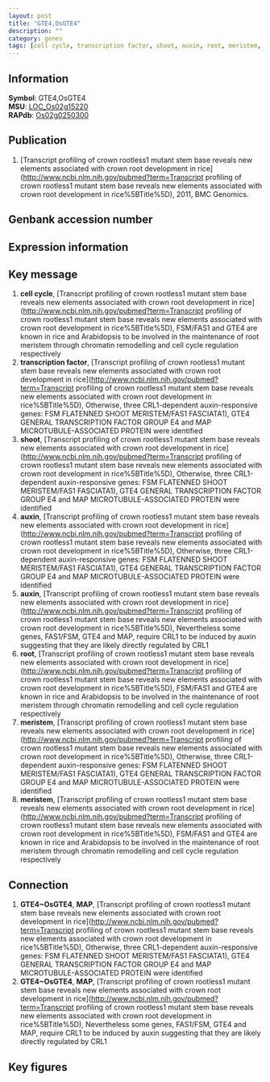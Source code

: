 ```yaml
---
layout: post
title: "GTE4,OsGTE4"
description: ""
category: genes
tags: [cell cycle, transcription factor, shoot, auxin, root, meristem, Gene]
---
```


## Information
__Symbol__: GTE4,OsGTE4  
__MSU__: [LOC_Os02g15220](http://rice.plantbiology.msu.edu/cgi-bin/ORF_infopage.cgi?orf=LOC_Os02g15220)  
__RAPdb__: [Os02g0250300](http://rapdb.dna.affrc.go.jp/viewer/gbrowse_details/irgsp1?name=Os02g0250300)  

## Publication
1. [Transcript profiling of crown rootless1 mutant stem base reveals new elements associated with crown root development in rice](http://www.ncbi.nlm.nih.gov/pubmed?term=Transcript profiling of crown rootless1 mutant stem base reveals new elements associated with crown root development in rice%5BTitle%5D), 2011, BMC Genomics.

## Genbank accession number

## Expression information

## Key message
1. __cell cycle__, [Transcript profiling of crown rootless1 mutant stem base reveals new elements associated with crown root development in rice](http://www.ncbi.nlm.nih.gov/pubmed?term=Transcript profiling of crown rootless1 mutant stem base reveals new elements associated with crown root development in rice%5BTitle%5D),  FSM/FAS1 and GTE4 are known in rice and Arabidopsis to be involved in the maintenance of root meristem through chromatin remodelling and cell cycle regulation respectively
2. __transcription factor__, [Transcript profiling of crown rootless1 mutant stem base reveals new elements associated with crown root development in rice](http://www.ncbi.nlm.nih.gov/pubmed?term=Transcript profiling of crown rootless1 mutant stem base reveals new elements associated with crown root development in rice%5BTitle%5D),  Otherwise, three CRL1-dependent auxin-responsive genes: FSM FLATENNED SHOOT MERISTEM/FAS1 FASCIATA1), GTE4 GENERAL TRANSCRIPTION FACTOR GROUP E4 and MAP MICROTUBULE-ASSOCIATED PROTEIN were identified
3. __shoot__, [Transcript profiling of crown rootless1 mutant stem base reveals new elements associated with crown root development in rice](http://www.ncbi.nlm.nih.gov/pubmed?term=Transcript profiling of crown rootless1 mutant stem base reveals new elements associated with crown root development in rice%5BTitle%5D),  Otherwise, three CRL1-dependent auxin-responsive genes: FSM FLATENNED SHOOT MERISTEM/FAS1 FASCIATA1), GTE4 GENERAL TRANSCRIPTION FACTOR GROUP E4 and MAP MICROTUBULE-ASSOCIATED PROTEIN were identified
4. __auxin__, [Transcript profiling of crown rootless1 mutant stem base reveals new elements associated with crown root development in rice](http://www.ncbi.nlm.nih.gov/pubmed?term=Transcript profiling of crown rootless1 mutant stem base reveals new elements associated with crown root development in rice%5BTitle%5D),  Otherwise, three CRL1-dependent auxin-responsive genes: FSM FLATENNED SHOOT MERISTEM/FAS1 FASCIATA1), GTE4 GENERAL TRANSCRIPTION FACTOR GROUP E4 and MAP MICROTUBULE-ASSOCIATED PROTEIN were identified
5. __auxin__, [Transcript profiling of crown rootless1 mutant stem base reveals new elements associated with crown root development in rice](http://www.ncbi.nlm.nih.gov/pubmed?term=Transcript profiling of crown rootless1 mutant stem base reveals new elements associated with crown root development in rice%5BTitle%5D),  Nevertheless some genes, FAS1/FSM, GTE4 and MAP, require CRL1 to be induced by auxin suggesting that they are likely directly regulated by CRL1
6. __root__, [Transcript profiling of crown rootless1 mutant stem base reveals new elements associated with crown root development in rice](http://www.ncbi.nlm.nih.gov/pubmed?term=Transcript profiling of crown rootless1 mutant stem base reveals new elements associated with crown root development in rice%5BTitle%5D),  FSM/FAS1 and GTE4 are known in rice and Arabidopsis to be involved in the maintenance of root meristem through chromatin remodelling and cell cycle regulation respectively
7. __meristem__, [Transcript profiling of crown rootless1 mutant stem base reveals new elements associated with crown root development in rice](http://www.ncbi.nlm.nih.gov/pubmed?term=Transcript profiling of crown rootless1 mutant stem base reveals new elements associated with crown root development in rice%5BTitle%5D),  Otherwise, three CRL1-dependent auxin-responsive genes: FSM FLATENNED SHOOT MERISTEM/FAS1 FASCIATA1), GTE4 GENERAL TRANSCRIPTION FACTOR GROUP E4 and MAP MICROTUBULE-ASSOCIATED PROTEIN were identified
8. __meristem__, [Transcript profiling of crown rootless1 mutant stem base reveals new elements associated with crown root development in rice](http://www.ncbi.nlm.nih.gov/pubmed?term=Transcript profiling of crown rootless1 mutant stem base reveals new elements associated with crown root development in rice%5BTitle%5D),  FSM/FAS1 and GTE4 are known in rice and Arabidopsis to be involved in the maintenance of root meristem through chromatin remodelling and cell cycle regulation respectively

## Connection
1. __GTE4~OsGTE4__, __MAP__, [Transcript profiling of crown rootless1 mutant stem base reveals new elements associated with crown root development in rice](http://www.ncbi.nlm.nih.gov/pubmed?term=Transcript profiling of crown rootless1 mutant stem base reveals new elements associated with crown root development in rice%5BTitle%5D),  Otherwise, three CRL1-dependent auxin-responsive genes: FSM FLATENNED SHOOT MERISTEM/FAS1 FASCIATA1), GTE4 GENERAL TRANSCRIPTION FACTOR GROUP E4 and MAP MICROTUBULE-ASSOCIATED PROTEIN were identified
2. __GTE4~OsGTE4__, __MAP__, [Transcript profiling of crown rootless1 mutant stem base reveals new elements associated with crown root development in rice](http://www.ncbi.nlm.nih.gov/pubmed?term=Transcript profiling of crown rootless1 mutant stem base reveals new elements associated with crown root development in rice%5BTitle%5D),  Nevertheless some genes, FAS1/FSM, GTE4 and MAP, require CRL1 to be induced by auxin suggesting that they are likely directly regulated by CRL1

## Key figures


